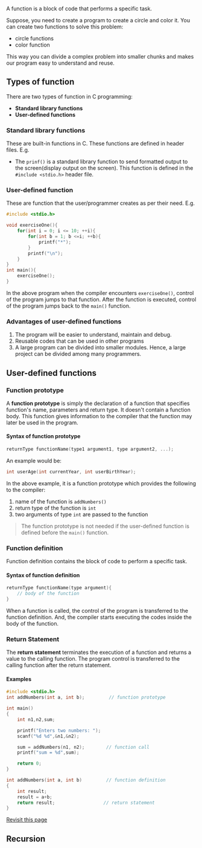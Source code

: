 ```toc
```
A function is a block of code that performs a specific task.

Suppose, you need to create a program to create a circle and color it. You can create two functions to solve this problem:
- circle functions
- color function

This way you can divide a complex problem into smaller chunks and makes our program easy to understand and reuse.

## Types of function
There are two types of function in C programming:
- **Standard library functions**
- **User-defined functions**

### Standard library functions
These are built-in functions in C. These functions are defined in header files. E.g.
- The `prinf()` is a standard library function to send formatted output to the screen(display output on the screen). This function is defined in the `#include <stdio.h>` header file.

### User-defined function
These are function that the user/programmer creates as per their need. E.g.
```c
#include <stdio.h>

void exerciseOne(){
	for(int i = 0; i <= 10; ++i){
		for(int b = 1; b <=i; ++b){
			printf("*");
		}
		printf("\n");
	}
}
int main(){
	exerciseOne();
}
```
In the above program when the compiler encounters `exerciseOne()`, control of the program jumps to that function. After the function is executed, control of the program jumps back to the `main()` function.

### Advantages of user-defined functions
1. The program will be easier to understand, maintain and debug.
2. Reusable codes that can be used in other programs
3. A large program can be divided into smaller modules. Hence, a large project can be divided among many programmers.

## User-defined functions

### Function prototype
A **function prototype** is simply the declaration of a function that specifies function's name, parameters and return type. It doesn't contain a function body.  This function gives information to the compiler that the function may later be used in the program.

#### Syntax of function prototype
```c
returnType functionName(type1 argument1, type argument2, ...);
```

An example would be:
```c
int userAge(int currentYear, int userBirthYear);
```
In the above example, it is a function prototype which provides the following to the compiler:
1. name of the function is `addNumbers()`
2. return type of the function is `int`
3. two arguments of type `int` are passed to the function

> The function prototype is not needed if the user-defined function is defined before the `main()` function.

### Function definition
Function definition contains the block of code to perform a specific task. 
#### Syntax of function definition
```c
returnType functionName(type argument){
	// body of the function
}
```
When a function is called, the control of the program is transferred to the function definition. And, the compiler starts executing the codes inside the body of the function.

### Return Statement
The **return statement** terminates the execution of a function and returns a value to the calling function. The program control is transferred to the calling function after the return statement.


#### Examples
```c
#include <stdio.h>
int addNumbers(int a, int b);         // function prototype

int main()
{
    int n1,n2,sum;

    printf("Enters two numbers: ");
    scanf("%d %d",&n1,&n2);

    sum = addNumbers(n1, n2);        // function call
    printf("sum = %d",sum);

    return 0;
}

int addNumbers(int a, int b)         // function definition   
{
    int result;
    result = a+b;
    return result;                  // return statement
}
```

[Revisit this page](https://www.programiz.com/c-programming/types-user-defined-functions)

## Recursion
